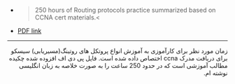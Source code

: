 - >250 hours of Routing protocols practice summarized based on CCNA cert materials.<
- [PDF link](https://github.com/Nateghi7/PNU_3993_AR/blob/main/Routing-Protocols-Summary/CCNA%20Routing%20Protocols.pdf) 
------------
<p dir="rtl">
زمان مورد نظر برای کارآموزی به آموزش انواع پروتکل های روتینگ(مسیریابی) سیسکو برای دریافت مدرک ccna اختصاص داده شده است. فایل پی دی اف افزوده شده چکیده مطالب آموزشی است که در حدود 250 ساعت را به صورت خلاصه به زبان انگلیسی نوشته ام.
</p>
